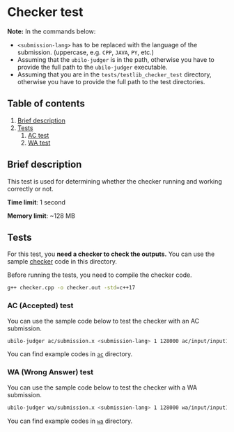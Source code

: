 # Checker test

**Note:** In the commands below:

- `<submission-lang>` has to be replaced with the language of the submission. (uppercase, e.g. `CPP`, `JAVA`, `PY`, etc.)
- Assuming that the `ubilo-judger` is in the path, otherwise you have to provide the full path to the `ubilo-judger` executable.
- Assuming that you are in the `tests/testlib_checker_test` directory, otherwise you have to provide the full path to the test directories.

## Table of contents

1. [Brief description](#brief-description)
2. [Tests](#tests)
    1. [AC test](#ac-test)
    2. [WA test](#wa-test)

## Brief description

This test is used for determining whether the checker running and working correctly or not.

**Time limit**: 1 second

**Memory limit**: ~128 MB

## Tests

For this test, you **need a checker to check the outputs.** You can use the sample [checker](checker.cpp) code in this directory.

Before running the tests, you need to compile the checker code.

```bash
g++ checker.cpp -o checker.out -std=c++17
```

<h3 id="ac-test">AC (Accepted) test</h3>

You can use the sample code below to test the checker with an AC submission.

```bash
ubilo-judger ac/submission.x <submission-lang> 1 128000 ac/input/input1.txt ac/output/output1.txt ac/input/input2.txt ac/output/output2.txt checker.out
```

You can find example codes in [`ac`](ac) directory.

<h3 id="wa-test">WA (Wrong Answer) test</h3>

You can use the sample code below to test the checker with a WA submission.

```bash
ubilo-judger wa/submission.x <submission-lang> 1 128000 wa/input/input1.txt wa/output/output1.txt checker.out
```

You can find example codes in [`wa`](wa) directory.
